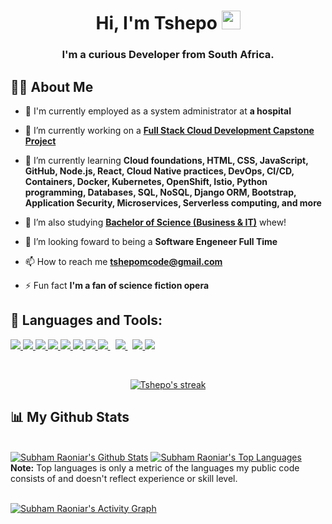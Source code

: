 <!-- <a href="#"><img width="100%" height="auto" src="https://i.imgur.com/iXuL1HG.png" height="175px"/></a> -->

<h1 align="center">Hi, I'm Tshepo <img src="https://raw.githubusercontent.com/MartinHeinz/MartinHeinz/master/wave.gif" width="30px"></h1>
<h3 align="center">I'm a curious Developer from South Africa.</h3>


## 🙋‍♂️ About Me
- 🏢 I'm currently employed as a system administrator at **a  hospital**

- 🔭 I’m currently working on a **[Full Stack Cloud Development Capstone Project](https://www.coursera.org/professional-certificates/ibm-full-stack-cloud-developer)**

- 🌱 I’m currently learning **Cloud foundations, HTML, CSS, JavaScript, GitHub, Node.js, React, Cloud Native practices, DevOps, CI/CD, Containers, Docker, Kubernetes, OpenShift, Istio, Python programming, Databases, SQL, NoSQL, Django ORM, Bootstrap, Application Security, Microservices, Serverless computing, and more**

- 🌱 I’m also studying **[Bachelor of Science (Business & IT)](https://www.iu.org/bachelor/business-it)** whew!

- 👯 I’m looking foward to being a **Software Engeneer Full Time**

- 📫 How to reach me **tshepomcode@gmail.com**

- ⚡ Fun fact **I'm a fan of science fiction opera**

## 🚀 Languages and Tools:

<p align="left"> 
    <a href="https://www.java.com" target="_blank"> <img src="https://img.icons8.com/color/48/000000/java-coffee-cup-logo.png"/> </a>
    <a href="https://reactjs.org/" target="_blank"> <img src="https://img.icons8.com/color/48/000000/react-native.png"/> </a>
    <a href="https://developer.mozilla.org/en-US/docs/Web/JavaScript" target="_blank"> <img src="https://img.icons8.com/color/48/000000/javascript.png"/> </a> 
    <a href="https://www.w3.org/html/" target="_blank"> <img src="https://img.icons8.com/color/48/000000/html-5.png"/> </a> 
    <a href="https://www.w3schools.com/css/" target="_blank"> <img src="https://img.icons8.com/color/48/000000/css3.png"/> </a> 
    <a href="https://getbootstrap.com" target="_blank"> <img src="https://img.icons8.com/color/48/000000/bootstrap.png"/> </a> 
    <a href="https://www.python.org" target="_blank"> <img src="https://img.icons8.com/color/48/000000/python.png"/> </a> 
    <a style="padding-right:8px;" href="https://nodejs.org" target="_blank"> <img src="https://img.icons8.com/color/48/000000/nodejs.png"/> </a> 
    <a style="padding-right:8px;" href="https://www.mysql.com/" target="_blank"> <img src="https://img.icons8.com/fluent/50/000000/mysql-logo.png"/> </a>
    <a href="https://git-scm.com/" target="_blank"> <img src="https://img.icons8.com/color/48/000000/git.png"/> </a>
    <a href="https://www.djangoproject.com/" target="_blank"> <img src="https://img.icons8.com/color/96/000000/django.png"/></a>

</p>

<br/>

<p align="center">
    <a href="https://github.com/tshepomcode/github-readme-streak-stats">
        <img title="🔥 Get streak stats for your profile at git.io/streak-stats" alt="Tshepo's streak" src="https://github-readme-streak-stats.herokuapp.com/?user=tshepomcode&theme=black-ice&hide_border=true&stroke=0000&background=060A0CD0"/>
    </a>
</p>

## 📊 My Github Stats

  <br/>
    <a href="https://github.com/tshepomcode/github-readme-stats"><img alt="Subham Raoniar's Github Stats" src="https://github-readme-stats.vercel.app/api?username=tshepomcode&show_icons=true&count_private=true&theme=react&hide_border=true&bg_color=0D1117" /></a>
  <a href="https://github.com/tshepomcode/github-readme-stats"><img alt="Subham Raoniar's Top Languages" src="https://github-readme-stats.vercel.app/api/top-langs/?username=tshepomcode&langs_count=8&count_private=true&layout=compact&theme=react&hide_border=true&bg_color=0D1117" /></a>
  <br/>
  <b>Note:</b> Top languages is only a metric of the languages my public code consists of and doesn't reflect experience or skill level.


<br/>
<br/>

<a href="https://github.com/tshepomcode/github-readme-activity-graph"><img alt="Subham Raoniar's Activity Graph" src="https://activity-graph.herokuapp.com/graph?username=tshepomcode&bg_color=0D1117&color=5BCDEC&line=5BCDEC&point=FFFFFF&hide_border=true" /></a>

<br/>
<br/>
